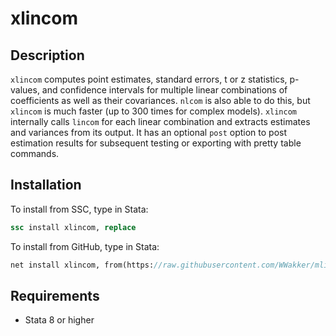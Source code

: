 # xlincom

## Description
`xlincom` computes point estimates, standard errors, t or z statistics, p-values, and confidence intervals for multiple linear combinations of coefficients as well as their covariances. `nlcom` is also able to do this, but `xlincom` is much faster (up to 300 times for complex models). `xlincom` internally calls `lincom` for each linear combination and extracts estimates and variances from its output. It has an optional `post` option to post estimation results for subsequent testing or exporting with pretty table commands. 

## Installation
To install from SSC, type in Stata:
```Stata
ssc install xlincom, replace
```

To install from GitHub, type in Stata:
```Stata
net install xlincom, from(https://raw.githubusercontent.com/WWakker/mlincom/master/) replace
```

## Requirements
* Stata 8 or higher
